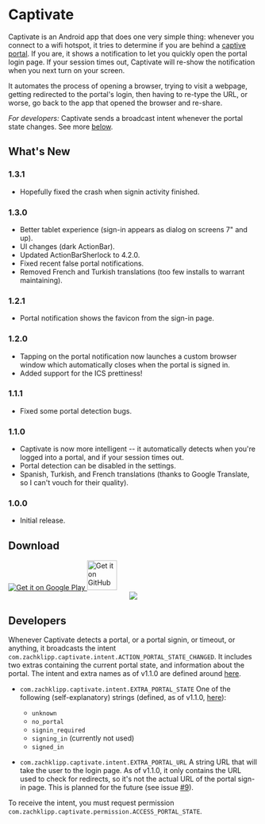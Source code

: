 # Captivate

Captivate is an Android app that does one very simple thing: whenever you connect to a wifi hotspot, it tries to determine if you are behind a [captive portal](http://en.wikipedia.org/wiki/Captive_portal). If you are, it shows a notification to let you quickly open the portal login page. If your session times out, Captivate will re-show the notification when you next turn on your screen.

It automates the process of opening a browser, trying to visit a webpage, getting redirected to the portal's login, then having to re-type the URL, or worse, go back to the app that opened the browser and re-share.

*For developers:* Captivate sends a broadcast intent whenever the portal state changes. See more [below](#developers).

## What's New

### 1.3.1

*   Hopefully fixed the crash when signin activity finished.

### 1.3.0

*   Better tablet experience (sign-in appears as dialog on screens 7" and up).
*   UI changes (dark ActionBar).
*   Updated ActionBarSherlock to 4.2.0.
*   Fixed recent false portal notifications.
*   Removed French and Turkish translations (too few installs to warrant maintaining).

### 1.2.1

*   Portal notification shows the favicon from the sign-in page.

### 1.2.0

*   Tapping on the portal notification now launches a custom browser window which automatically closes when the portal is signed in.
*   Added support for the ICS prettiness!

### 1.1.1

*   Fixed some portal detection bugs.

### 1.1.0

*   Captivate is now more intelligent -- it automatically detects when you're logged into a portal, and if your session times out.
*   Portal detection can be disabled in the settings.
*   Spanish, Turkish, and French translations (thanks to Google Translate, so I can't vouch for their quality).

### 1.0.0

- Initial release.

## Download

<a href="http://play.google.com/store/apps/details?id=com.zachklipp.captivate">
  <img alt="Get it on Google Play"
       src="http://www.android.com/images/brand/get_it_on_play_logo_large.png" />
</a>
<a href="https://github.com/zach-klippenstein/captivate/downloads">
    <img alt="Get it on GitHub" height="60px"
         src="https://assets.github.com/images/modules/header/logo.png" />
</a>

<div style="text-align: center;">
    <img src="https://chart.googleapis.com/chart?cht=qr&chs=300x300&chl=https://github.com/zach-klippenstein/captivate%23download" />
</div>

## Developers

Whenever Captivate detects a portal, or a portal signin, or timeout, or anything, it broadcasts the intent `com.zachklipp.captivate.intent.ACTION_PORTAL_STATE_CHANGED`. It includes two extras containing the current portal state, and information about the portal. The intent and extra names as of v1.1.0 are defined around [here](https://github.com/zach-klippenstein/captivate/blob/fec8245d90de1e23788ce8924577d24597db3ff2/src/src/com/zachklipp/captivate/service/PortalDetectorService.java#L34).

*   `com.zachklipp.captivate.intent.EXTRA_PORTAL_STATE`
    One of the following (self-explanatory) strings (defined, as of v1.1.0, [here](https://github.com/zach-klippenstein/captivate/blob/fec8245d90de1e23788ce8924577d24597db3ff2/src/src/com/zachklipp/captivate/state_machine/PortalStateMachine.java#L23)):
    *   `unknown`
    *   `no_portal`
    *   `signin_required`
    *   `signing_in` (currently not used)
    *   `signed_in`

*   `com.zachklipp.captivate.intent.EXTRA_PORTAL_URL`
    A string URL that will take the user to the login page. As of v1.1.0, it only contains the URL used to check for redirects, so it's not the actual URL of the portal sign-in page. This is planned for the future (see issue [#9](https://github.com/zach-klippenstein/captivate/issues/9)).

To receive the intent, you must request permission `com.zachklipp.captivate.permission.ACCESS_PORTAL_STATE`.

